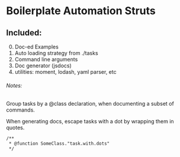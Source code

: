 # Boilerplate Automation Struts

## Included:

0. Doc-ed Examples
0. Auto loading strategy from ./tasks
0. Command line arguments
0. Doc generator (jsdocs)
0. utilities: moment, lodash, yaml parser, etc

###### Notes:

Group tasks by a @class declaration, when documenting a subset of commands.

When generating docs, escape tasks with a dot by wrapping them in quotes.
```
/**
 * @function SomeClass."task.with.dots"
 */
```